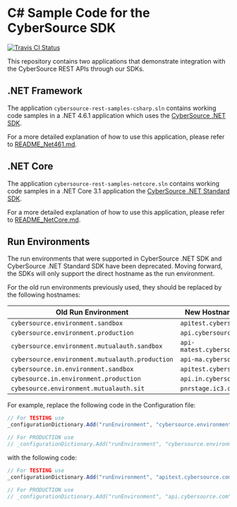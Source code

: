 # C# Sample Code for the CyberSource SDK

[![Travis CI Status](https://travis-ci.org/CyberSource/cybersource-rest-samples-csharp.svg?branch=master)](https://travis-ci.org/CyberSource/cybersource-rest-samples-csharp)

This repository contains two applications that demonstrate integration with the CyberSource REST APIs through our SDKs.

## .NET Framework

The application `cybersource-rest-samples-csharp.sln` contains working code samples in a .NET 4.6.1 application which uses the [CyberSource .NET SDK](https://github.com/CyberSource/cybersource-rest-client-dotnet).

For a more detailed explanation of how to use this application, please refer to [README_Net461.md](./README_Net461.md).

## .NET Core

The application `cybersource-rest-samples-netcore.sln` contains working code samples in a .NET Core 3.1 application the [CyberSource .NET Standard SDK](https://github.com/CyberSource/cybersource-rest-client-dotnetstandard).

For a more detailed explanation of how to use this application, please refer to [README_NetCore.md](./README_NetCore.md).

## Run Environments

The run environments that were supported in CyberSource .NET SDK and CyberSource .NET Standard SDK have been deprecated.
Moving forward, the SDKs will only support the direct hostname as the run environment.

For the old run environments previously used, they should be replaced by the following hostnames:

|              Old Run Environment              |               New Hostname Value               |
|-----------------------------------------------|------------------------------------------------|
|`cybersource.environment.sandbox`              |`apitest.cybersource.com`                       |
|`cybersource.environment.production`           |`api.cybersource.com`                           |
|`cybersource.environment.mutualauth.sandbox`   |`api-matest.cybersource.com`                    |
|`cybersource.environment.mutualauth.production`|`api-ma.cybersource.com`                        |
|`cybersource.in.environment.sandbox`           |`apitest.cybersource.com`                       |
|`cybesource.in.environment.production`         |`api.in.cybersource.com`                        |
|`cybesource.environment.mutualauth.sit`        |`pnrstage.ic3.com:8451`                         |

For example, replace the following code in the Configuration file:

```csharp
// For TESTING use
_configurationDictionary.Add("runEnvironment", "cybersource.environment.sandbox");

// For PRODUCTION use
// _configurationDictionary.Add("runEnvironment", "cybersource.environment.production");
```

with the following code:

```csharp
// For TESTING use
_configurationDictionary.Add("runEnvironment", "apitest.cybersource.com");

// For PRODUCTION use
// _configurationDictionary.Add("runEnvironment", "api.cybersource.com");
```